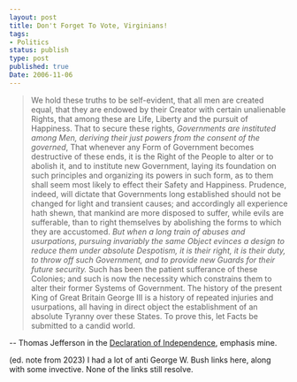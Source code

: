 ```yaml
---
layout: post
title: Don't Forget To Vote, Virginians!
tags:
- Politics
status: publish
type: post
published: true
Date: 2006-11-06
---
```


> We hold these truths to be self-evident, that all men are created equal, that they are endowed by their Creator with certain unalienable Rights, that among these are Life, Liberty and the pursuit of Happiness. That to secure these rights, *Governments are instituted among Men, deriving their just powers from the consent of the governed*, That whenever any Form of Government becomes destructive of these ends, it is the Right of the People to alter or to abolish it, and to institute new Government, laying its foundation on such principles and organizing its powers in such form, as to them shall seem most likely to effect their Safety and Happiness. Prudence, indeed, will dictate that Governments long established should not be changed for light and transient causes; and accordingly all experience hath shewn, that mankind are more disposed to suffer, while evils are sufferable, than to right themselves by abolishing the forms to which they are accustomed. *But when a long train of abuses and usurpations, pursuing invariably the same Object evinces a design to reduce them under absolute Despotism, it is their right, it is their duty, to throw off such Government, and to provide new Guards for their future security.* Such has been the patient sufferance of these Colonies; and such is now the necessity which constrains them to alter their former Systems of Government. The history of the present King of Great Britain George III is a history of repeated injuries and usurpations, all having in direct object the establishment of an absolute Tyranny over these States. To prove this, let Facts be submitted to a candid world.

-- Thomas Jefferson in the [Declaration of Independence](https://www.archives.gov/founding-docs/declaration-transcript), emphasis mine.

(ed. note from 2023) I had a lot of anti George W. Bush links here, along with some invective.  None of the links still resolve.